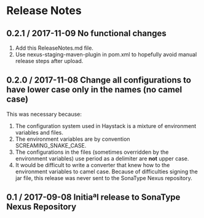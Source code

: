 # Release Notes

## 0.2.1 / 2017-11-09 No functional changes
1. Add this ReleaseNotes.md file.
2. Use nexus-staging-maven-plugin in pom.xml to hopefully avoid manual release steps after upload.
 
## 0.2.0 / 2017-11-08 Change all configurations to have lower case only in the names (no camel case)
This was necessary because:
1. The configuration system used in Haystack is a mixture of environment variables and files.
2. The environment variables are by convention SCREAMING_SNAKE_CASE.
3. The configurations in the files (sometimes overridden by the environment variables) use period as a delimiter are
**not** upper case.
4. It would be difficult to write a converter that knew how to the environment variables to camel case.
Because of difficulties signing the jar file, this release was never sent to the SonaType Nexus repository.

## 0.1 / 2017-09-08 Initiaªl release to SonaType Nexus Repository
